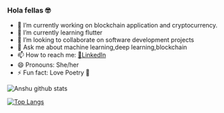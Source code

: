 ### Hola fellas :nerd_face:

- 🔭 I’m currently working on blockchain application and cryptocurrency. 
- 🌱 I’m currently learning flutter
- 👯 I’m looking to collaborate on software development projects
- 💬 Ask me about machine learning,deep learning,blockchain
- 📫 How to reach me: [:monocle_face:LinkedIn](https://www.linkedin.com/in/anshu1998/)
- 😄 Pronouns: She/her
- ⚡ Fun fact: Love Poetry :yellow_heart:



![Anshu github stats](https://github-readme-stats.vercel.app/api?username=Sinha199&show_icons=true&theme=gruvbox)

[![Top Langs](https://github-readme-stats.vercel.app/api/top-langs/?username=Sinha199&theme=onedark)](https://github.com/anuraghazra/github-readme-stats)
